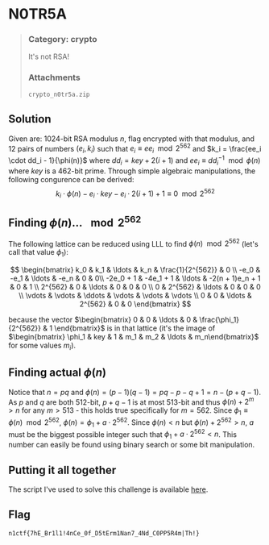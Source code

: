 # N0TR5A
> ### Category: crypto
>
> It's not RSA!
>
> ### Attachments
> `crypto_n0tr5a.zip`

## Solution
Given are: 1024-bit RSA modulus $n$, flag encrypted with that modulus, and 12 pairs of numbers $(e_i, k_i)$ such that $e_i \equiv ee_i \mod 2^{562}$ and $k_i = \frac{ee_i \cdot dd_i - 1}{\phi(n)}$ where $dd_i = key + 2(i + 1)$ and $ee_i \equiv dd_i^{-1} \mod \phi(n)$ where $key$ is a 462-bit prime. Through simple algebraic manipulations, the following congurence can be derived:
$$
k_i \cdot \phi(n) - e_i \cdot key - e_i \cdot 2(i + 1) + 1 \equiv 0 \mod 2^{562}
$$

## Finding $\phi(n)...$ $\mod 2^{562}$

The following lattice can be reduced using LLL to find $\phi(n) \mod 2^{562}$ (let's call that value $\phi_1$):

$$
\begin{bmatrix}
k_0 & k_1 & \ldots & k_n & \frac{1}{2^{562}} & 0 \\
-e_0 & -e_1 & \ldots & -e_n & 0 & 0\\
-2e_0 + 1 & -4e_1 + 1 & \ldots & -2(n + 1)e_n + 1 & 0 & 1 \\
2^{562} & 0 & \ldots & 0 & 0 & 0 \\
0 & 2^{562} & \ldots & 0 & 0 & 0 \\
\vdots & \vdots & \ddots & \vdots & \vdots & \vdots \\
0 & 0 & \ldots & 2^{562} & 0 & 0
\end{bmatrix}
$$

because the vector $\begin{bmatrix} 0 & 0 & \ldots & 0 & \frac{\phi_1}{2^{562}} & 1 \end{bmatrix}$ is in that lattice (it's the image of $\begin{bmatrix} \phi_1 & key & 1 & m_1 & m_2 & \ldots & m_n\end{bmatrix}$ for some values $m_i$).

## Finding actual $\phi(n)$
Notice that $n = pq$ and $\phi(n) = (p - 1)(q - 1) = pq - p - q + 1 = n - (p + q - 1)$. As $p$ and $q$ are both 512-bit, $p + q - 1$ is at most 513-bit and thus $\phi(n) + 2^m \gt n$ for any $m \gt 513$ - this holds true specifically for $m = 562$. Since $\phi_1 \equiv \phi(n) \mod 2^{562}$, $\phi(n) = \phi_1 + a \cdot 2^{562}$. Since $\phi(n) \lt n$ but $\phi(n) + 2^{562} \gt n$, $a$ must be the biggest possible integer such that $\phi_1 + a \cdot 2^{562} \lt n$. This number can easily be found using binary search or some bit manipulation.

## Putting it all together
The script I've used to solve this challenge is available [here](./solve.sage).

## Flag
`n1ctf{7hE_Br1l1!4nCe_0f_D5tErm1Nan7_4Nd_C0PP5R4m|Th!}`
